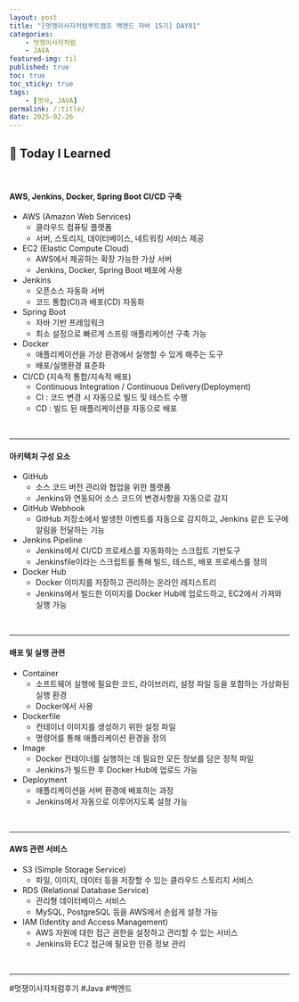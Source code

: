 ```yaml
---
layout: post
title: "[멋쟁이사자처럼부트캠프 백엔드 자바 15기] DAY01"
categories: 
    - 멋쟁이사자처럼
    - JAVA
featured-img: til
published: true
toc: true
toc_sticky: true
tags:
    - [멋사, JAVA]
permalink: /:title/
date: 2025-02-26
---
```



## 📝 Today I Learned

<br>

#### **AWS, Jenkins, Docker, Spring Boot CI/CD 구축**
- AWS (Amazon Web Services)
    - 클라우드 컴퓨팅 플랫폼
    - 서버, 스토리지, 데이터베이스, 네트워킹 서비스 제공
- EC2 (Elastic Compute Cloud)
    - AWS에서 제공하는 확장 가능한 가상 서버
    - Jenkins, Docker, Spring Boot 배포에 사용
- Jenkins
    - 오픈소스 자동화 서버
    - 코드 통합(CI)과 배포(CD) 자동화
- Spring Boot
    - 자바 기반 프레임워크
    - 최소 설정으로 빠르게 스프링 애플리케이션 구축 가능
- Docker
    - 애플리케이션을 가상 환경에서 실행할 수 있게 해주는 도구
    - 배포/실행환경 표준화
- CI/CD (지속적 통합/지속적 배포)
    - Continuous Integration / Continuous Delivery(Deployment)
    - CI : 코드 변경 시 자동으로 빌드 및 테스트 수행
    - CD : 빌드 된 애플리케이션을 자동으로 배포

<br>

---

#### **아키텍처 구성 요소**

- GitHub
    - 소스 코드 버전 관리와 협업을 위한 플랫폼
    - Jenkins와 연동되어 소스 코드의 변경사항을 자동으로 감지
- GitHub Webhook
    - GitHub 저장소에서 발생한 이벤트를 자동으로 감지하고, Jenkins 같은 도구에 알림을 전달하는 기능
- Jenkins Pipeline
    - Jenkins에서 CI/CD 프로세스를 자동화하는 스크립트 기반도구
    - Jenkinsfile이라는 스크립트를 통해 빌드, 테스트, 배포 프로세스를 정의
- Docker Hub
    - Docker 이미지를 저장하고 관리하는 온라인 레지스트리
    - Jenkins에서 빌드한 이미지를 Docker Hub에 업로드하고, EC2에서 가져와 실행 가능

<br>

---

#### **배포 및 실행 관련**

- Container
    - 소프트웨어 실행에 필요한 코드, 라이브러리, 설정 파일 등을 포함하는 가상화된 실행 환경
    - Docker에서 사용
- Dockerfile
    - 컨테이너 이미지를 생성하기 위한 설정 파일
    - 명령어를 통해 애플리케이션 환경을 정의
- Image
    - Docker 컨테이너를 실행하는 데 필요한 모든 정보를 담은 정적 파일
    - Jenkins가 빌드한 후 Docker Hub에 업로드 가능
- Deployment
    - 애플리케이션을 서버 환경에 배포하는 과정
    - Jenkins에서 자동으로 이루어지도록 설정 가능

<br>

---

#### **AWS 관련 서비스**

- S3 (Simple Storage Service)
    - 파일, 이미지, 데이터 등을 저장할 수 있는 클라우드 스토리지 서비스
- RDS (Relational Database Service)
    - 관리형 데이터베이스 서비스
    - MySQL, PostgreSQL 등을 AWS에서 손쉽게 설정 가능
- IAM (Identity and Access Management)
    - AWS 자원에 대한 접근 권한을 설정하고 관리할 수 있는 서비스
    - Jenkins와 EC2 접근에 필요한 인증 정보 관리

<br>

---

#멋쟁이사자처럼후기 #Java #백엔드